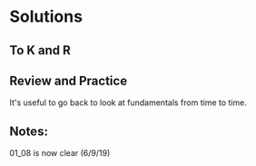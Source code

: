 # Solutions
## To K and R


## Review and Practice

It's useful to go back to look at fundamentals from time to time.


## Notes:


01_08 is now clear (6/9/19)

